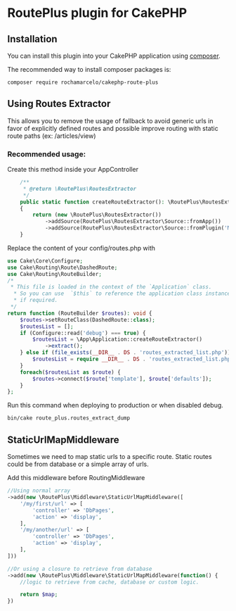 # RoutePlus plugin for CakePHP

## Installation

You can install this plugin into your CakePHP application using [composer](https://getcomposer.org).

The recommended way to install composer packages is:

```
composer require rochamarcelo/cakephp-route-plus
```


## Using Routes Extractor
This allows you to remove the usage of fallback to avoid generic urls in favor of
explicitly defined routes and possible improve routing with static route paths (ex: /articles/view)

### Recommended usage:
Create this method inside your AppController

```php
    /**
     * @return \RoutePlus\RoutesExtractor
     */
    public static function createRouteExtractor(): \RoutePlus\RoutesExtractor
    {
        return (new \RoutePlus\RoutesExtractor())
            ->addSource(RoutePlus\RoutesExtractor\Source::fromApp())
            ->addSource(RoutePlus\RoutesExtractor\Source::fromPlugin('MyPlugin'));
    }
```

Replace the content of your config/routes.php with

```php
use Cake\Core\Configure;
use Cake\Routing\Route\DashedRoute;
use Cake\Routing\RouteBuilder;
/*
 * This file is loaded in the context of the `Application` class.
  * So you can use  `$this` to reference the application class instance
  * if required.
 */
return function (RouteBuilder $routes): void {
    $routes->setRouteClass(DashedRoute::class);
    $routesList = [];
    if (Configure::read('debug') === true) {
        $routesList = \App\Application::createRouteExtractor()
            ->extract();
    } else if (file_exists(__DIR__ . DS . 'routes_extracted_list.php')) {
        $routesList = require __DIR__ . DS . 'routes_extracted_list.php';
    }
    foreach($routesList as $route) {
        $routes->connect($route['template'], $route['defaults']);
    }
};
```
Run this command when deploying to production or when disabled debug.

```
bin/cake route_plus.routes_extract_dump
```

## StaticUrlMapMiddleware
Sometimes we need to map static urls to a specific route. Static routes could be from database
or a simple array of urls.

Add this middleware before RoutingMiddleware
```php
//Using normal array
->add(new \RoutePlus\Middleware\StaticUrlMapMiddleware([
    '/my/first/url' => [
        'controller' => 'DbPages',
        'action' => 'display',
    ],
    '/my/another/url' => [
        'controller' => 'DbPages',
        'action' => 'display',
    ],
]))

//Or using a closure to retrieve from database
->add(new \RoutePlus\Middleware\StaticUrlMapMiddleware(function() {
    //logic to retrieve from cache, database or custom logic.

    return $map;
})
```

